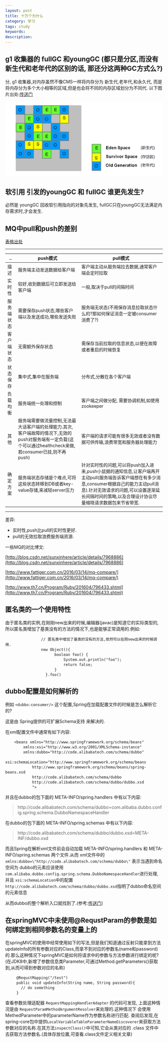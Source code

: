 ```yaml
---
layout: post
title: 十万个为什么
category: 学习
tags: study
keywords:
description:
---
```



## g1 收集器的 fullGC 和youngGC (都只是分区,而没有新生代和老年代的区别的话, 那还分这两种GC方式么?)

分, g1 收集器,对内存虽然不像CMS一样将内存分为 新生代,老年代,和永久代, 而是将内存分为多个大小相等的区域,但是也会将不同的内存区域划分为不同代.
以下图片出处:[传送门](http://blog.csdn.net/renfufei/article/details/41897113)

![](/assets/picture/2016-08-11_g1_memory_layout.png)


## 软引用 引发的youngGC 和 fullGC 谁更先发生?
必然是 youngGC 回收软引用指向的对象先发生, fullGC只在youngGC无法满足内存需求时,才会发生.

## MQ中pull和push的差别
[表格出处](http://www.blogjava.net/killme2008/archive/2011/04/30/349303.html)

--------
|.. | push模式 | pull模式|
 |----|---- |----|
| 描述 | 服务端主动发送数据给客户端 | 客户端主动从服务端拉去数据,通常客户端会定时拉取|
|  实时性 | 较好,收到数据后可立即发送给客户端 | 一般,取决于pull的间隔时间|
|服务端状态|需要保存push状态,哪些客户端以及发送成功,哪些发送失败|服务端无状态(不用保存消息拉取状态什么的?那如何保证消息一定被consumer消费了?)|
|  客户端状态| 无需额外保存状态 | 需保存当前拉取的信息状态,以便在故障或者重启的时候恢复|
|  状态保存|集中式,集中在服务端|分布式,分散在各个客户端|
|  负载均衡|服务端统一处理和控制|客户端之间做分配, 需要协调机制,如使用zookeeper|
|其他|服务端需要做流量控制,无法最大话客户端的处理能力.其次,客户端故障的情况下,无效的push对服务端有一定负载(这个可以通过healthcheck来做,若consumer已挂,则不再push)|客户端的请求可能有很多无效或者没有数据可供传输,浪费带宽和服务器处理能力|
|确定方案|服务端状态存储是个难点,可将这些状态转移到DB或者key-value存储,来减轻server压力|针对实时性的问题,可以将push加入进来,push小鼠据的通知信息,让客户端再开主动pull(服务端告诉客户端想在有多少消息,consumer根据自己的能力主动pull消息).针对无效请求的问题,可以设置逐渐延长间隔时间的策略,以及合理设计协议尽量缩晓请求数据包来节省带宽.|
--------

差异:

* 实时性,push比pull的实时性更好.
* pull的无效拉取浪费服务端资源.

 一些MQ的对比博文:

 [http://blog.csdn.net/sunxinhere/article/details/7968886](http://blog.csdn.net/sunxinhere/article/details/7968886)

 [http://www.fattiger.com.cn/2016/03/14/mq-compare/](http://www.fattiger.com.cn/2016/03/14/mq-compare/)

 [http://www.th7.cn/Program/Ruby/201604/796433.shtml](http://www.th7.cn/Program/Ruby/201604/796433.shtml)

## 匿名类的一个使用特性
由于匿名类的实例,在刚刚new出来的时候,编辑器(javac)是知道它的实际类型的,所以匿名类增加了基类没有的方法的情况下,也是能够正常调用的.例如:

                    // 匿名类中增加了基类的没有的方法,依然可以在刚new出来的时候调用.
                    new Object(){
                          boolean foo() {
                              System.out.println("foo");
                              return false;
                          }
                      }.foo()

## dubbo配置是如何解析的
例如 `<dubbo:consumer/>` 这个配置,Spring在加载配置文件的时候是怎么解析它的?

这是由 Spring提供的可扩展Schema支持 来解决的.

在xml配置文件中通常有如下内容:

        <beans xmlns="http://www.springframework.org/schema/beans"
            xmlns:xsi="http://www.w3.org/2001/XMLSchema-instance"
            xmlns:dubbo="http://code.alibabatech.com/schema/dubbo"
            xsi:schemaLocation="http://www.springframework.org/schema/beans
                http://www.springframework.org/schema/beans/spring-beans.xsd
                http://code.alibabatech.com/schema/dubbo
                http://code.alibabatech.com/schema/dubbo/dubbo.xsd
                ">

并且在dubbo的包下面的 META-INFO/spring.handlers 中有以下内容:

> http\://code.alibabatech.com/schema/dubbo=com.alibaba.dubbo.config.spring.schema.DubboNamespaceHandler

在dubbo的包下面的 META-INFO/spring.schemas 中有以下内容:
> http\://code.alibabatech.com/schema/dubbo/dubbo.xsd=META-INF/dubbo.xsd

而且Spring在解析xml文件前会自动加载 META-INFO/spring.handlers 和 META-INFO/spring.schemas 两个文件.从而 xml文件中的`xmlns:dubbo=\"http://code.alibabatech.com/schema/dubbo\"` 表示当遇到命名空间为 dubbo的元素应该使用`com.alibaba.dubbo.config.spring.schema.DubboNamespaceHandler`进行处理, 并且 `xsi:schemaLocation`中的配置`http://code.alibabatech.com/schema/dubbo/dubbo.xsd`指明了dubbo命名空间的元素信息

从而dubbo的整个解析入口就找到了.(参考:[传送门](http://blog.csdn.net/cutesource/article/details/5864562))

## 在springMVC中未使用@RequstParam的参数是如何绑定到相同参数名的变量上的
在springMVC的使用中经常使用如下的写法,但是我们知道通过反射只能拿到方法updateInfo的所有参数对应的Class,而拿不到对应的参数名(name和password)的.那么这种情况下springMVC是如何将请求中的参数与方法参数进行绑定的呢?
(在JDK8中,新增了参数信息类Parameter,可通过Method.getParameters()获取到,从而可得到参数对应的名称)

         @RequstMapping("/test")
         public void updateInfo(String name, String password){
           // do something
         }

查看参数处理适配器 `RequestMappingHandlerAdapter` 的代码可发现, 上面这种情况是由 `RequestParamMethodArgumentResolver`来处理的.这种情况下 会使用 MethedParameter中的parameterName作为参数名称进行匹配.
查阅后发现,在spring-core包中提供`LocalVariableTableParameterNameDiscoverer`来获取方法参数对应的名称.在其方法`inspectClass()`中可知,它会从类对应的 .class 文件中去获取方法参数名.(具体存放位置,可查看.class文件定义相关文章)
